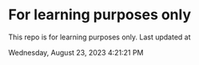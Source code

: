 # For learning purposes only
This repo is for learning purposes only.
Last updated at

Wednesday, August 23, 2023 4:21:21 PM

